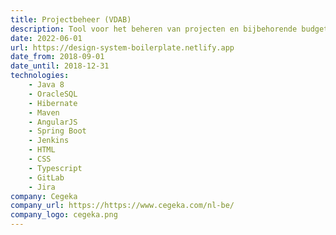 ```yaml
---
title: Projectbeheer (VDAB)
description: Tool voor het beheren van projecten en bijbehorende budgetten van zowel de VDAB als hun partners.
date: 2022-06-01
url: https://design-system-boilerplate.netlify.app
date_from: 2018-09-01
date_until: 2018-12-31
technologies:
    - Java 8
    - OracleSQL
    - Hibernate
    - Maven
    - AngularJS
    - Spring Boot
    - Jenkins
    - HTML
    - CSS
    - Typescript
    - GitLab
    - Jira
company: Cegeka
company_url: https://https://www.cegeka.com/nl-be/
company_logo: cegeka.png
---
```

